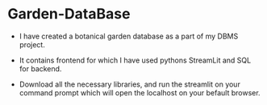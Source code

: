 # Garden-DataBase

- I have created a botanical garden database as a part of my DBMS project.
- It contains frontend for which I have used pythons StreamLit and SQL for backend.

- Download all the necessary libraries, and run the streamlit on your command prompt which will open the
localhost on your befault browser.
